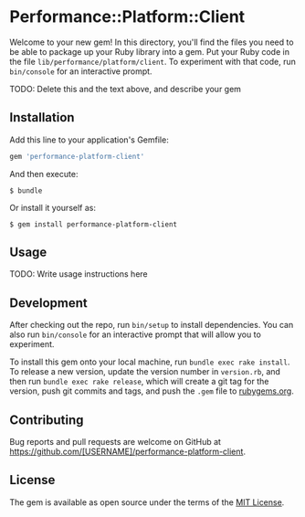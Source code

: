 # Performance::Platform::Client

Welcome to your new gem! In this directory, you'll find the files you need to be able to package up your Ruby library into a gem. Put your Ruby code in the file `lib/performance/platform/client`. To experiment with that code, run `bin/console` for an interactive prompt.

TODO: Delete this and the text above, and describe your gem

## Installation

Add this line to your application's Gemfile:

```ruby
gem 'performance-platform-client'
```

And then execute:

    $ bundle

Or install it yourself as:

    $ gem install performance-platform-client

## Usage

TODO: Write usage instructions here

## Development

After checking out the repo, run `bin/setup` to install dependencies. You can also run `bin/console` for an interactive prompt that will allow you to experiment.

To install this gem onto your local machine, run `bundle exec rake install`. To release a new version, update the version number in `version.rb`, and then run `bundle exec rake release`, which will create a git tag for the version, push git commits and tags, and push the `.gem` file to [rubygems.org](https://rubygems.org).

## Contributing

Bug reports and pull requests are welcome on GitHub at https://github.com/[USERNAME]/performance-platform-client.

## License

The gem is available as open source under the terms of the [MIT License](https://opensource.org/licenses/MIT).
